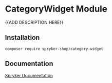 # CategoryWidget Module

{{ADD DESCRIPTION HERE}}

## Installation

```
composer require spryker-shop/category-widget
```

## Documentation

[Spryker Documentation](https://academy.spryker.com)
